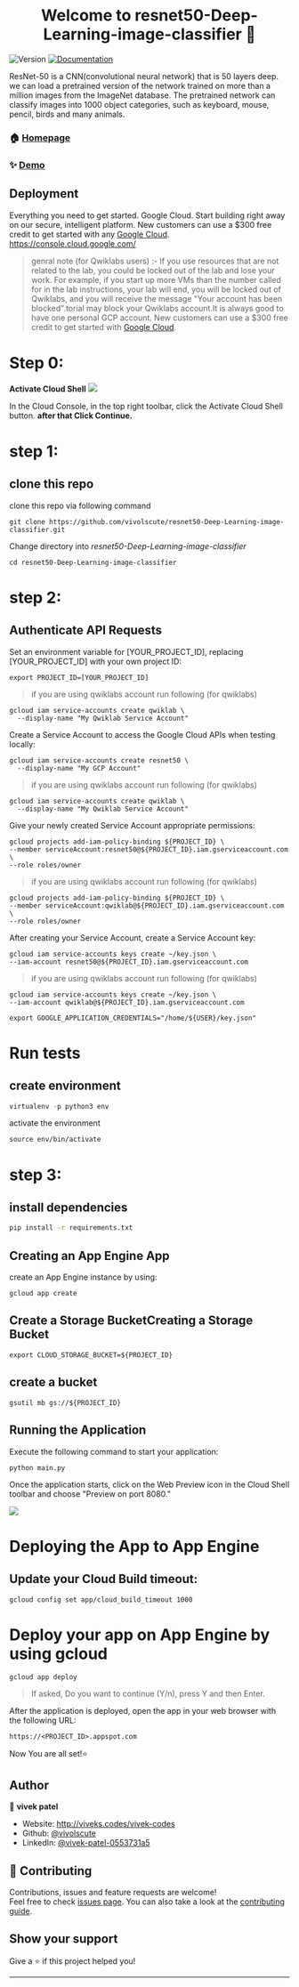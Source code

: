 <h1 align="center">Welcome to resnet50-Deep-Learning-image-classifier 👋</h1>
<p>
  <img alt="Version" src="https://img.shields.io/badge/version-2.O-blue.svg?cacheSeconds=2592000" />
  <a href="https://raw.githubusercontent.com/vivolscute/resnet50-Deep-Learning-image-classifier/main/README.md" target="_blank">
    <img alt="Documentation" src="https://img.shields.io/badge/documentation-yes-brightgreen.svg" />
  </a>
</p>

 ResNet-50 is a CNN(convolutional neural network) that is 50 layers deep. we can load a pretrained version of the network trained on more than a million images from the ImageNet database. The pretrained network can classify images into 1000 object categories, such as keyboard, mouse, pencil, birds and many animals.

### 🏠 [Homepage](https://github.com/vivolscute/resnet50-Deep-Learning-image-classifier)

### ✨ [Demo](https://resnet50.pythonanywhere.com/)

## Deployment

Everything you need to get started. Google Cloud. Start building right away on our secure, intelligent platform. New customers can use a $300 free credit to get started with any 
[Google Cloud](https://console.cloud.google.com/).
 https://console.cloud.google.com/

> genral note (for Qwiklabs users) :-
If you use resources that are not related to the lab, you could be locked out of the lab and lose your work. For example, if you start up more VMs than the number called for in the lab instructions, your lab will end, you will be locked out of Qwiklabs, and you will receive the message "Your account has been blocked".torial may block your Qwiklabs account.It is always good to have one personal GCP account. New customers can use a $300 free credit to get started with
[Google Cloud](https://console.cloud.google.com/).

# Step 0: 

<b>Activate Cloud Shell</b>
![](https://cdn.qwiklabs.com/vdY5e%2Fan9ZGXw5a%2FZMb1agpXhRGozsOadHURcR8thAQ%3D)

In the Cloud Console, in the top right toolbar, click the Activate Cloud Shell button.
<b>after that Click Continue.</b>

# step 1:

## clone this repo
clone this repo via following command

```
git clone https://github.com/vivolscute/resnet50-Deep-Learning-image-classifier.git
```
Change directory into  <i>resnet50-Deep-Learning-image-classifier</i>

```
cd resnet50-Deep-Learning-image-classifier
```

# step 2:
## Authenticate API Requests

Set an environment variable for [YOUR_PROJECT_ID], replacing [YOUR_PROJECT_ID] with your own project ID:

```
export PROJECT_ID=[YOUR_PROJECT_ID]
```
> if you are using qwiklabs account run following
(for qwiklabs)
```
gcloud iam service-accounts create qwiklab \
  --display-name "My Qwiklab Service Account"
```
Create a Service Account to access the Google Cloud APIs when testing locally:
```
gcloud iam service-accounts create resnet50 \
  --display-name "My GCP Account"

```
> if you are using qwiklabs account run following
(for qwiklabs)
```
gcloud iam service-accounts create qwiklab \
  --display-name "My Qwiklab Service Account"
```
Give your newly created Service Account appropriate permissions:

```
gcloud projects add-iam-policy-binding ${PROJECT_ID} \
--member serviceAccount:resnet50@${PROJECT_ID}.iam.gserviceaccount.com \
--role roles/owner
```
> if you are using qwiklabs account run following
(for qwiklabs)
```
gcloud projects add-iam-policy-binding ${PROJECT_ID} \
--member serviceAccount:qwiklab@${PROJECT_ID}.iam.gserviceaccount.com \
--role roles/owner
```

After creating your Service Account, create a Service Account key:
```
gcloud iam service-accounts keys create ~/key.json \
--iam-account resnet50@${PROJECT_ID}.iam.gserviceaccount.com
```
> if you are using qwiklabs account run following 
(for qwiklabs)
```
gcloud iam service-accounts keys create ~/key.json \
--iam-account qwiklab@${PROJECT_ID}.iam.gserviceaccount.com
```

```
export GOOGLE_APPLICATION_CREDENTIALS="/home/${USER}/key.json"
```

# Run tests

## create environment

```python
virtualenv -p python3 env
```
activate the environment
```
source env/bin/activate
```
# step 3:
## install dependencies
```sh
pip install -r requirements.txt
```
## Creating an App Engine App
create an App Engine instance by using:
```
gcloud app create
```
## Create a Storage BucketCreating a Storage Bucket

```
export CLOUD_STORAGE_BUCKET=${PROJECT_ID}
```

## create a bucket
 ```
 gsutil mb gs://${PROJECT_ID}
 ```

## Running the Application
Execute the following command to start your application:
```
python main.py
```
Once the application starts, click on the Web Preview icon in the Cloud Shell toolbar and choose "Preview on port 8080."

![](https://cdn.qwiklabs.com/a6YnJv8GlGae4rnJIbjA27J8c7YApa%2B6noPFkkKxZjk%3D)

# Deploying the App to App Engine
## Update your Cloud Build timeout:
```
gcloud config set app/cloud_build_timeout 1000
```
# Deploy your app on App Engine by using gcloud
```
gcloud app deploy
```
> If asked, Do you want to continue (Y/n), press Y and then Enter.

After the application is deployed, open the app in your web browser with the following URL:
```
https://<PROJECT_ID>.appspot.com
``` 
Now You are all set!⭐️ 
## Author

👤 **vivek patel**

* Website: http://viveks.codes/vivek-codes
* Github: [@vivolscute](https://github.com/vivolscute)
* LinkedIn: [@vivek-patel-0553731a5](https://linkedin.com/in/vivek-patel-0553731a5)

## 🤝 Contributing

Contributions, issues and feature requests are welcome!<br />Feel free to check [issues page](https://github.com/vivolscute/resnet50-Deep-Learning-image-classifier/issues). You can also take a look at the [contributing guide](https://github.com/vivolscute/resnet50-Deep-Learning-image-classifier/pulls).

## Show your support

Give a ⭐️ if this project helped you!

***
